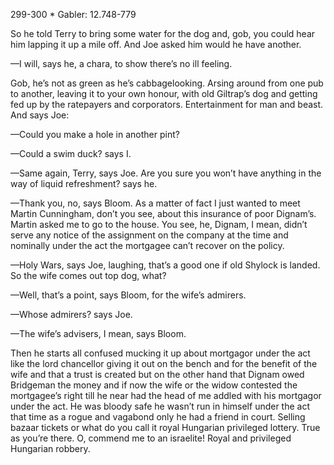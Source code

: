 299-300 * Gabler: 12.748-779

So he told Terry to bring some water for the dog and, gob, you could hear him lapping it up a mile off. And Joe asked him would he have another.

—I will, says he, a chara, to show there’s no ill feeling.

Gob, he’s not as green as he’s cabbagelooking. Arsing around from one pub to another, leaving it to your own honour, with old Giltrap’s dog and getting fed up by the ratepayers and corporators. Entertainment for man and beast. And says Joe:

—Could you make a hole in another pint?

—Could a swim duck? says I.

—Same again, Terry, says Joe. Are you sure you won’t have anything in the way of liquid refreshment? says he.

—Thank you, no, says Bloom. As a matter of fact I just wanted to meet Martin Cunningham, don’t you see, about this insurance of poor Dignam’s. Martin asked me to go to the house. You see, he, Dignam, I mean, didn’t serve any notice of the assignment on the company at the time and nominally under the act the mortgagee can’t recover on the policy.

—Holy Wars, says Joe, laughing, that’s a good one if old Shylock is landed. So the wife comes out top dog, what?

—Well, that’s a point, says Bloom, for the wife’s admirers.

—Whose admirers? says Joe.

—The wife’s advisers, I mean, says Bloom.

Then he starts all confused mucking it up about mortgagor under the act like the lord chancellor giving it out on the bench and for the benefit of the wife and that a trust is created but on the other hand that Dignam owed Bridgeman the money and if now the wife or the widow contested the mortgagee’s right till he near had the head of me addled with his mortgagor under the act. He was bloody safe he wasn’t run in himself under the act that time as a rogue and vagabond only he had a friend in court. Selling bazaar tickets or what do you call it royal Hungarian privileged lottery. True as you’re there. O, commend me to an israelite! Royal and privileged Hungarian robbery.

